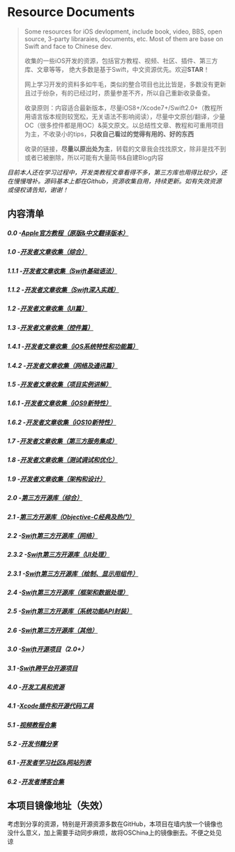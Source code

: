 # Resource Documents

> Some resources for iOS devlopment, include book, video, BBS, open source, 3-party libraraies, documents, etc. Most of them are base on Swift and face to Chinese dev.
> 
> 收集的一些iOS开发的资源，包括官方教程、视频、社区、插件、第三方库、文章等等， 绝大多数是基于Swift，中文资源优先。欢迎**STAR**！
> 
> 网上学习开发的资料多如牛毛，类似的整合项目也比比皆是，多数没有更新且过于纷杂，有的已经过时，质量参差不齐，所以自己重新收录备查。
> 
> 收录原则：内容适合最新版本，尽量iOS8+/Xcode7+/Swift2.0+（教程所用语言版本规则较宽松，无关语法不影响阅读），尽量中文原创/翻译，少量OC（很多控件都是用OC）&英文原文。以总结性文章、教程和可重用项目为主，不收录小的tips，**只收自己看过的觉得有用的、好的东西**
>  
> 收录的链接，**尽量以原出处为主**，转载的文章我会找找原文，除非是找不到或者已被删除，所以可能有大量简书&自建Blog内容

_目前本人还在学习过程中，开发类教程文章看得不多，第三方库也用得比较少，还在慢慢增补。源码基本上都在Github，资源收集自用，持续更新。如有失效资源或侵权请告知，谢谢！_

## 内容清单
##### 0.0   -[Apple官方教程（原版&中文翻译版本）][1]
##### 1.0   -[开发者文章收集（综合）][2]
##### 1.1.1 -[开发者文章收集（Swift基础语法）][3]
##### 1.1.2 -[开发者文章收集（Swift深入实践）][4]
##### 1.2   -[开发者文章收集（UI篇）][5]
##### 1.3   -[开发者文章收集（控件篇）][6]
##### 1.4.1 -[开发者文章收集（iOS系统特性和功能篇）][7]
##### 1.4.2 -[开发者文章收集（网络及通讯篇）][8]
##### 1.5   -[开发者文章收集（项目实例讲解）][9]
##### 1.6.1 -[开发者文章收集（iOS9新特性）][10]
##### 1.6.2 -[开发者文章收集（iOS10新特性）][11]
##### 1.7   -[开发者文章收集（第三方服务集成）][12]
##### 1.8   -[开发者文章收集（测试调试和优化）][13]
##### 1.9   -[开发者文章收集（架构和设计）][14]
##### 2.0   -[第三方开源库（综合）][15]
##### 2.1   -[第三方开源库（Objective-C经典及热门）][16]
##### 2.2   -[Swift第三方开源库（网络）][17]
##### 2.3.2 -[Swift第三方开源库（UI处理）][18]
##### 2.3.1 -[Swift第三方开源库（绘制、显示用组件）][19]
##### 2.4   -[Swift第三方开源库（框架和数据处理）][20]
##### 2.5   -[Swift第三方开源库（系统功能API封装）][21]
##### 2.6   -[Swift第三方开源库（其他）][22]
##### 3.0   -[Swift开源项目][23]（2.0+）
##### 3.1   -[Swift跨平台开源项目][24]
##### 4.0   -[开发工具和资源][25]
##### 4.1   -[Xcode插件和开源代码工具][26]
##### 5.1   -[视频教程合集][27]
##### 5.2   -[开发书籍分享][28]
##### 6.1   -[开发者学习社区&网站列表][29]
##### 6.2   -[开发者博客合集][30]

## 本项目镜像地址（失效）
考虑到分享的资源，特别是开源资源多数在GitHub，本项目在墙内放一个镜像也没什么意义，加上需要手动同步麻烦，故将OSChina上的镜像删去。不便之处见谅

[1]:	0.0fromApple.md
[2]:	1.0other.md
[3]:	1.1.1swiftBase.md
[4]:	1.1.2swiftMore.md
[5]:	1.2UI.md
[6]:	1.3widget.md
[7]:	1.4.1iosFunction.md
[8]:	1.4.2network.md
[9]:	1.5project.md
[10]:	1.6.1iOS9.md
[11]:	1.6.2iOS10.md
[12]:	1.7integration.md
[13]:	1.8debug.md
[14]:	1.9design.md
[15]:	2.0thirdLib.md
[16]:	2.1ocLib.md
[17]:	2.2libnet.md
[18]:	2.3.2libui.md
[19]:	2.3.1UIwidget.md
[20]:	2.4libframework.md
[21]:	2.5libos.md
[22]:	2.6libother.md
[23]:	3.0SwiftProject.md
[24]:	3.1SwiftProjectOther.md
[25]:	4.0ToolAndRes.md
[26]:	4.1Xcode.md
[27]:	5.1Video.md
[28]:	5.2books.md
[29]:	6.1bbs.md
[30]:	6.2blog.md